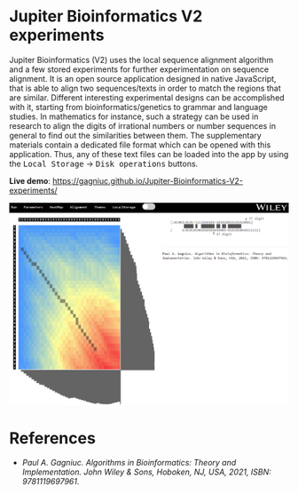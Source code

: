 # Jupiter Bioinformatics V2 experiments

Jupiter Bioinformatics (V2) uses the local sequence alignment algorithm and a few stored experiments for further experimentation on sequence alignment. It is an open source application designed in native JavaScript, that is able to align two sequences/texts in order to match the regions that are similar. Different interesting experimental designs can be accomplished with it, starting from bioinformatics/genetics to grammar and language studies. In mathematics for instance, such a strategy can be used in research to align the digits of irrational numbers or number sequences in general to find out the similarities between them. The supplementary materials contain a dedicated file format which can be opened with this application. Thus, any of these text files can be loaded into the app by using the <kbd>Local Storage</kbd> -> <kbd>Disk operations</kbd> buttons.

**Live demo**: https://gagniuc.github.io/Jupiter-Bioinformatics-V2-experiments/

![screenshot](https://github.com/Gagniuc/Jupiter-Bioinformatics-V2-experiments/blob/main/img/Bio-Jupiter.png?raw=true)

# References

- <i>Paul A. Gagniuc. Algorithms in Bioinformatics: Theory and Implementation. John Wiley & Sons, Hoboken, NJ, USA, 2021, ISBN: 9781119697961.</i>
